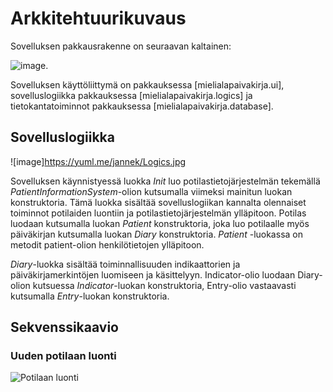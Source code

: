 # Arkkitehtuurikuvaus

Sovelluksen pakkausrakenne on seuraavan kaltainen:

![image](https://yuml.me/jannek/7851cc75.jpg).

Sovelluksen käyttöliittymä on pakkauksessa [mielialapaivakirja.ui], sovelluslogiikka pakkauksessa [mielialapaivakirja.logics] ja tietokantatoiminnot pakkauksessa [mielialapaivakirja.database].

## Sovelluslogiikka

![image]https://yuml.me/jannek/Logics.jpg

Sovelluksen käynnistyessä luokka *Init* luo potilastietojärjestelmän tekemällä *PatientInformationSystem*-olion kutsumalla viimeksi mainitun luokan konstruktoria. Tämä luokka sisältää sovelluslogiikan kannalta olennaiset toiminnot potilaiden luontiin ja potilastietojärjestelmän ylläpitoon. Potilas luodaan kutsumalla luokan *Patient* konstruktoria, joka luo potilaalle myös päiväkirjan kutsumalla luokan *Diary* konstruktoria. *Patient* -luokassa on metodit patient-olion henkilötietojen ylläpitoon.

*Diary*-luokka sisältää toiminnallisuuden indikaattorien ja päiväkirjamerkintöjen luomiseen ja käsittelyyn. Indicator-olio luodaan Diary-olion kutsuessa *Indicator*-luokan konstruktoria, Entry-olio vastaavasti kutsumalla *Entry*-luokan konstruktoria.

## Sekvenssikaavio

### Uuden potilaan luonti 

![Potilaan luonti](https://user-images.githubusercontent.com/55651379/115962971-682c3500-a526-11eb-90c7-4c313d11e4fd.png)

